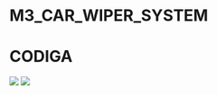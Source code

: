 # M3_CAR_WIPER_SYSTEM
# CODIGA
![](https://api.codiga.io/project/33340/score/svg)
![](https://api.codiga.io/project/33340/status/svg)
